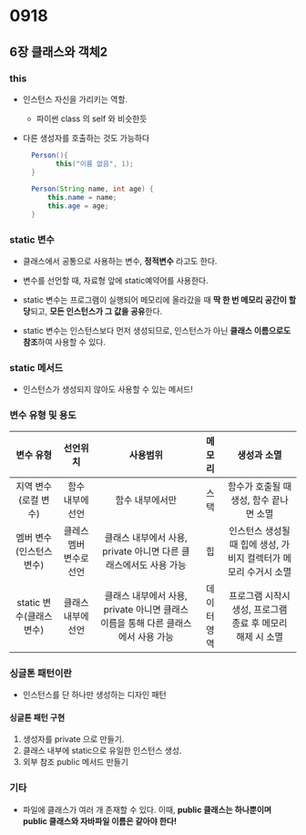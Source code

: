 # 0918

## 6장 클래스와 객체2



### this

* 인스턴스 자신을 가리키는 역할. 

  * 파이썬 class 의 self 와 비슷한듯

* 다른 생성자를 호출하는 것도 가능하다

  ```java
  	Person(){
          this("이름 없음", 1);
  	}
  	
  	Person(String name, int age) {
  		this.name = name;
  		this.age = age;
  	}
  ```

  

### static 변수

* 클래스에서 공통으로 사용하는 변수, **정적변수** 라고도 한다.
* 변수를 선언할 때, 자료형 앞에 static예약어를 사용한다.
* static 변수는 프로그램이 실행되어 메모리에 올라갔을 때 **딱 한 번 메모리 공간이 할당**되고, **모든 인스턴스가 그 값을 공유**한다.

* static 변수는 인스턴스보다 먼저 생성되므로, 인스턴스가 아닌 **클래스 이름으로도 참조**하여 사용할 수 있다.



### static 메서드

* 인스턴스가 생성되지 않아도 사용할 수 있는 메서드! 



### 변수 유형 및 용도

|        변수 유형         |        선언위치         |                           사용범위                           |   메모리   |                         생성과 소멸                          |
| :----------------------: | :---------------------: | :----------------------------------------------------------: | :--------: | :----------------------------------------------------------: |
|   지역 변수(로컬 변수)   |    함수 내부에 선언     |                       함수 내부에서만                        |    스택    |           함수가 호출될 때 생성, 함수 끝나면 소멸            |
| 멤버 변수(인스턴스 변수) | 클레스 멤버 변수로 선언 | 클래스 내부에서 사용, private 아니면 다른 클래스에서도 사용 가능 |     힙     | 인스턴스 생성될 때 힙에 생성, 가비지 컬렉터가 메모리 수거시 소멸 |
| static 변수(클래스 변수) |   클래스 내부에 선언    | 클래스 내부에서 사용, private 아니면 클래스 이름을 통해 다른 클래스에서 사용 가능 | 데이터영역 |  프로그램 시작시 생성, 프로그램 종료 후 메모리 해제 시 소멸  |



### 싱글톤 패턴이란

* 인스턴스를 단 하나만 생성하는 디자인 패턴

#### 싱글톤 패턴 구현

1. 생성자를 private 으로 만들기.
2. 클래스 내부에 static으로 유일한 인스턴스 생성.
3. 외부 참조 public 메서드 만들기



### 기타

* 파일에 클래스가 여러 개 존재할 수 있다. 이때, **public 클래스는 하나뿐이며 public 클래스와 자바파일 이름은 같아야 한다!** 

 

